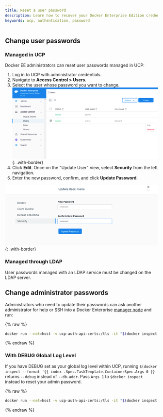 ```yaml
---
title: Reset a user password
description: Learn how to recover your Docker Enterprise Edition credentials.
keywords: ucp, authentication, password
---
```


## Change user passwords

### Managed in UCP

Docker EE administrators can reset user passwords managed in UCP:

1. Log in to UCP with administrator credentials.
2. Navigate to **Access Control > Users**.
3. Select the user whose password you want to change.
   ![](../images/recover-a-user-password-1.png){: .with-border}
4. Click **Edit**. Once on the "Update User" view, select **Security** from the left navigation.
5. Enter the new password, confirm, and click **Update Password**.

![](../images/recover-a-user-password-2.png){: .with-border}

### Managed through LDAP

User passwords managed with an LDAP service must be changed on the LDAP server.

## Change administrator passwords

Administrators who need to update their passwords can ask another administrator for help
or SSH into a Docker Enterprise [manager node](/engine/swarm/how-swarm-mode-works/nodes/#manager-nodes) and run:

{% raw %}
```bash
docker run --net=host -v ucp-auth-api-certs:/tls -it "$(docker inspect --format '{{ .Spec.TaskTemplate.ContainerSpec.Image }}' ucp-auth-api)" "$(docker inspect --format '{{ index .Spec.TaskTemplate.ContainerSpec.Args 0 }}' ucp-auth-api)" passwd -i
```
{% endraw %}

### With DEBUG Global Log Level

If you have DEBUG set as your global log level within UCP, running `$(docker inspect --format '{{ index .Spec.TaskTemplate.ContainerSpec.Args 0 }}` returns `--debug` instead of `--db-addr`. Pass `Args 1` to `$docker inspect` instead to reset your admin password.

{% raw %}
```bash
docker run --net=host -v ucp-auth-api-certs:/tls -it "$(docker inspect --format '{{ .Spec.TaskTemplate.ContainerSpec.Image }}' ucp-auth-api)" "$(docker inspect --format '{{ index .Spec.TaskTemplate.ContainerSpec.Args 1 }}' ucp-auth-api)" passwd -i
```
{% endraw %}

